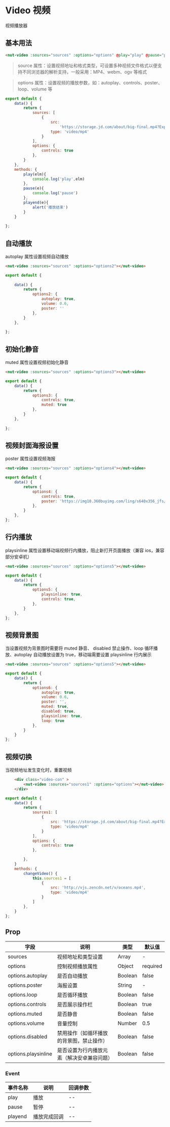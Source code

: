 # Video 视频

视频播放器

## 基本用法

```html
<nut-video :sources="sources" :options="options" @play="play" @pause="pause" @playend="playend"> </nut-video>
```

> source 属性：设置视频地址和格式类型，可设置多种视频文件格式以便支持不同浏览器的解析支持，一般采用：MP4、webm、ogv 等格式

> options 属性：设置视频的播放参数，如：autoplay、controls、poster、loop、volume 等

```javascript
export default {
    data() {
        return {
            sources: [
                {
                    src:
                        'https://storage.jd.com/about/big-final.mp4?Expires=3730193075&AccessKey=3LoYX1dQWa6ZXzQl&Signature=ViMFjz%2BOkBxS%2FY1rjtUVqbopbJI%3D',
                    type: 'video/mp4'
                }
            ],
            options: {
                controls: true
            },
		}
    },
    methods: {
        play(elm){
            console.log('play',elm)
        },
        pause(e){
            console.log('pause')
        },
        playend(e){
            alert('播放结束')
        }
    }
  
};
```

## 自动播放

autoplay 属性设置视频自动播放

```html
<nut-video :sources="sources" :options="options2"></nut-video>
```

```javascript
export default {
  
    data() {
        return {
            options2: {
                autoplay: true,
                volume: 0.6,
                poster: ''
            },
		}
    },
  
};
```

## 初始化静音

muted 属性设置视频初始化静音

```html
<nut-video :sources="sources" :options="options3"></nut-video>
```

```javascript
export default {
    data() {
        return {
            options3: {
                controls: true,
                muted: true
            },
		}
    },
  
};
```

## 视频封面海报设置

poster 属性设置视频海报

```html
<nut-video :sources="sources" :options="options4"></nut-video>
```

```javascript
export default {
    data() {
        return {
            options4: {
                controls: true,
                poster: 'https://img10.360buyimg.com/ling/s640x356_jfs/t1/96045/31/13848/43886/5e5e35ffE68170c74/861a6394e38810f0.png',
            },
		}
    },
};
```

## 行内播放

playsinline 属性设置移动端视频行内播放，阻止新打开页面播放（兼容 ios，兼容部分安卓机）

```html
<nut-video :sources="sources" :options="options5"></nut-video>
```

```javascript
export default {
    data() {
        return {
            options5: {
                playsinline: true,
                controls: true,
            },
		}
    },
};
```

## 视频背景图

当设置视频为背景图时需要将 muted 静音、 disabled 禁止操作、loop 循环播放、autoplay 自动播放设置为 true，移动端需要设置 playsinline 行内展示

```html
<nut-video :sources="sources" :options="options5"></nut-video>
```

```javascript
export default {
    data() {
        return {
            options6: {
                autoplay: true,
                volume: 0.6,
                poster: '',
                muted: true,
                disabled: true,
                playsinline: true,
                loop: true
            },
		}
    }
};
```

## 视频切换

当视频地址发生变化时，重置视频

```html
  	<div class="video-con" >
		<nut-video :sources="sources1" :options="options"></nut-video>
	</div>
```

```javascript
export default {
    data() {
        return {
            sources1: [
                {
                    src: 'https://storage.jd.com/about/big-final.mp4?Expires=3730193075&AccessKey=3LoYX1dQWa6ZXzQl&Signature=ViMFjz%2BOkBxS%2FY1rjtUVqbopbJI%3D',
                    type: 'video/mp4'
                }
            ],
            options: {
                controls: true
            },

    	},
  	}
	methods: {
        changeVideo() {
			this.sources1 = [
				{
					src: 'http://vjs.zencdn.net/v/oceans.mp4',
					type: 'video/mp4'
				}
			]
		},
    }
};
```



## Prop

| 字段                | 说明                                       | 类型    | 默认值   |
| ------------------- | ------------------------------------------ | ------- | -------- |
| sources             | 视频地址和类型设置                         | Array   | -        |
| options             | 控制视频播放属性                           | Object  | required |
| options.autoplay    | 是否自动播放                               | Boolean | false    |
| options.poster      | 海报设置                                   | String  | -        |
| options.loop        | 是否循环播放                               | Boolean | false    |
| options.controls    | 是否展示操作栏                             | Boolean | true     |
| options.muted       | 是否静音                                   | Boolean | false    |
| options.volume      | 音量控制                                   | Number  | 0.5      |
| options.disabled    | 禁用操作（如循环播放的背景图，禁止操作）   | Boolean | false    |
| options.playsinline | 是否设置为行内播放元素（解决安卓兼容问题） | Boolean | false    |

### Event

| 事件名称 | 说明         | 回调参数 |
| -------- | ------------ | -------- |
| play     | 播放         | --       |
| pause    | 暂停         | --       |
| playend  | 播放完成回调 | --       |
